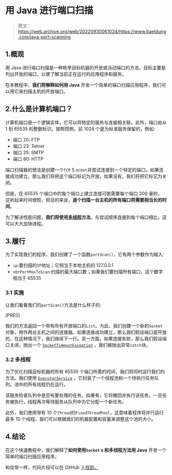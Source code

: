 # 用 Java 进行端口扫描

> 原文：<https://web.archive.org/web/20220930061024/https://www.baeldung.com/java-port-scanning>

## 1.概观

用 Java 进行端口扫描是一种枚举目标机器的开放或活动端口的方法。目标主要是列出开放的端口，以便了解当前正在运行的应用程序和服务。

在本教程中，**我们将解释如何用 Java** 开发一个简单的端口扫描应用程序，我们可以用它来扫描主机的开放端口。

## 2.什么是计算机端口？

计算机端口是一个逻辑实体，它可以将特定的服务与连接相关联。此外，端口由从 1 到 65535 的整数标识。按照惯例，前 1024 个是为标准服务保留的，例如:

*   端口 20: FTP
*   端口 23: Telnet
*   端口 25: SMTP
*   端口 80: HTTP

端口扫描器的想法是创建一个`TCP` S `ocket`并尝试连接到一个特定的端口。如果连接成功建立，那么我们将把这个端口标记为开放，如果没有，我们将把它标记为关闭。

但是，在 65535 个端口中的每个端口上建立连接可能需要每个端口 200 毫秒。这听起来时间很短，但总的来说，**逐个扫描一台主机的所有端口将需要相当长的时间**。

为了解决性能问题，**我们将使用[多线程](/web/20221208143856/https://www.baeldung.com/cs/multithreaded-algorithms)方法**。与尝试顺序连接到每个端口相比，这可以大大加快进程。

## 3.履行

为了实现我们的程序，我们创建了一个函数`portScan()`，它有两个参数作为输入:

*   `ip`:要扫描的`IP`地址；它相当于本地主机的 127.0.0.1
*   `nbrPortMaxToScan`:扫描的最大端口数；如果我们要扫描所有端口，这个数字相当于 65535

### 3.1 实施

让我们看看我们的`portScan()`方法是什么样子的:

[PRE0]

我们的方法返回一个带有所有开放端口的`List`。为此，我们创建一个新的`Socket` 对象，用作两台主机之间的连接器。如果连接成功建立，那么我们假设端口是开放的，在这种情况下，我们继续下一行。另一方面，如果连接失败，那么我们假设端口关闭，抛出一个 [`SocketTimeoutException`](/web/20221208143856/https://www.baeldung.com/java-socket-connection-read-timeout) ，我们被抛出异常`catch`块。

### 3.2 多线程

为了优化扫描目标机器的所有 65535 个端口所需的时间，我们将同时运行我们的方法。我们使用 [`ExecutorService`](/web/20221208143856/https://www.baeldung.com/java-executor-service-tutorial) ，它封装了一个线程池和一个待执行任务队列。池中的所有线程仍在运行。

该服务检查队列中是否有要处理的任务，如果有，它将撤回并执行该任务。一旦任务被执行，线程再次等待服务从队列中为它分配一个新任务。

此外，我们使用带有 10 个`Thread`的`FixedThreadPool`，这意味着程序将并行运行最多 10 个线程。我们可以根据我们的机器配置和容量来调整这个池的大小。

## 4.结论

在这个快速教程中，我们解释了**如何使用`Socket` s 和多线程方法用 Java** 开发一个简单的端口扫描应用程序。

和往常一样，代码片段可以在 GitHub 上[找到。](https://web.archive.org/web/20221208143856/https://github.com/eugenp/tutorials/tree/master/core-java-modules/core-java-networking-3)